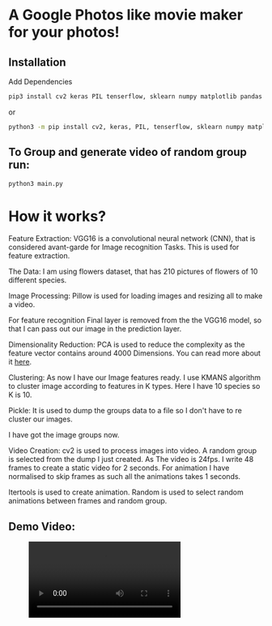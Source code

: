# A Google Photos like movie maker for your photos!

## Installation

Add Dependencies

```bash
pip3 install cv2 keras PIL tenserflow, sklearn numpy matplotlib pandas autopeg8 opencv-python
```

or

```bash
python3 -m pip install cv2, keras, PIL, tenserflow, sklearn numpy matplotlib pandas autopeg8 opencv-python
```

## To Group and generate video of random group run:

```bash
python3 main.py
```

# How it works?

Feature Extraction:
VGG16 is a convolutional neural network (CNN), that is considered avant-garde for Image recognition Tasks. This is used for feature extraction.

The Data: I am using flowers dataset, that has 210 pictures of flowers of 10 different species.

Image Processing: Pillow is used for loading images and resizing all to make a video.

For feature recognition Final layer is removed from the the VGG16 model, so that I can pass out our image in the prediction layer.

Dimensionality Reduction: PCA is used to reduce the complexity as the feature vector contains around 4000 Dimensions. You can read more about it [here](https://towardsdatascience.com/a-one-stop-shop-for-principal-component-analysis-5582fb7e0a9c).

Clustering: As now I have our Image features ready. I use KMANS algorithm to cluster image according to features in K types. Here I have 10 species so K is 10.

Pickle: It is used to dump the groups data to a file so I don't have to re cluster our images.

I have got the image groups now.

Video Creation: cv2 is used to process images into video. A random group is selected from the dump I just created. As The video is 24fps. I write 48 frames to create a static video for 2 seconds. For animation I have normalised to skip frames as such all the animations takes 1 seconds.

Itertools is used to create animation.
Random is used to select random animations between frames and random group.

## Demo Video:

<figure class="video_container">
  <video controls="true" allowfullscreen="true">
    <source src="./mygeneratedvideo.mp4" type="video/mp4">
  </video>
</figure>
